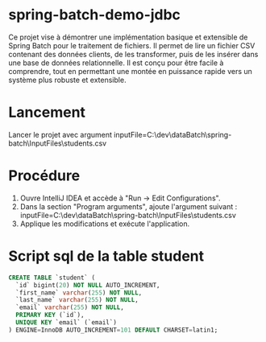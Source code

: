 # spring-batch-demo-jdbc
Ce projet vise à démontrer une implémentation basique et extensible de Spring Batch pour le traitement de fichiers. Il permet de lire un fichier CSV contenant des données clients, de les transformer, puis de les insérer dans une base de données relationnelle.
Il est conçu pour être facile à comprendre, tout en permettant une montée en puissance rapide vers un système plus robuste et extensible.
# Lancement
Lancer le projet avec argument inputFile=C:\\dev\\dataBatch\\spring-batch\\InputFiles\\students.csv
# Procédure
1. Ouvre IntelliJ IDEA et accède à "Run → Edit Configurations".
2. Dans la section "Program arguments", ajoute l'argument suivant : inputFile=C:\dev\dataBatch\spring-batch\InputFiles\students.csv
3. Applique les modifications et exécute l'application.
# Script sql de la table student
```sql
CREATE TABLE `student` (
  `id` bigint(20) NOT NULL AUTO_INCREMENT,
  `first_name` varchar(255) NOT NULL,
  `last_name` varchar(255) NOT NULL,
  `email` varchar(255) NOT NULL,
  PRIMARY KEY (`id`),
  UNIQUE KEY `email` (`email`)
) ENGINE=InnoDB AUTO_INCREMENT=101 DEFAULT CHARSET=latin1;


